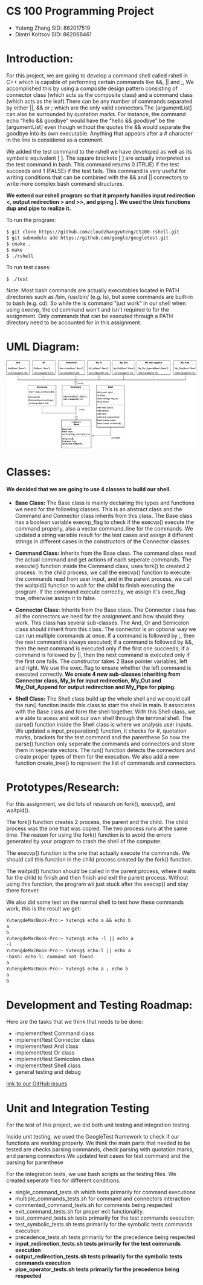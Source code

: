 # CS 100 Programming Project
- Yuteng Zhang	SID: 862017519
- Dimtri Koltsov    SID: 862068461

# Introduction: 
For this project, we are going to develop a command shell called rshell in C++ which is capable of performing certain commands like &&, || and ;, We accomplished this by using a composite design pattern consisting of connector class (which acts as the composite class) and a command class (which acts as the leaf).There can be any number of commands separated by either ||, && or ; which are the only valid connectors.The [argumentList] can also be surrounded by quotation marks. For instance, the command echo “hello && goodbye” would have the “hello && goodbye” be the [argumentList] even though without the quotes the && would separate the goodbye into its own executable. Anything that appears after a # character in the line is considered as a comment.

We added the test command to the rshell we  have developed as well as its symbolic equivalent [ ]. The square brackets [ ] are actually interpreted as the test command in bash. This command returns 0 (TRUE) if the test succeeds and 1 (FALSE) if the test fails. This command is very useful for writing conditions that can be combined with the && and || connectors to write more complex bash command structures.

**We extend our rshell program so that it properly handles input redirection <, output redirection > and >>, and piping |. We used the Unix functions dup and pipe to realize it.**

To run the program:
```
$ git clone https://github.com/cloudzhangyuteng/CS100-rshell.git
$ git submodule add https://github.com/google/googletest.git
$ cmake .
$ make
$ ./rshell
```

To run test cases:
```
$ ./test
```

Note: Most bash commands are actually executables located in PATH directories such as /bin, /usr/bin/ (e.g. ls), but some commands are built-in to bash (e.g. cd). So while the ls command "just work" in our shell when using execvp, the cd command won't and isn't required to for the assignment. Only commands that can be executed through a PATH directory need to be accounted for in this assignment.

# UML Diagram:
![UML Diagram of Assignment1](https://github.com/cloudzhangyuteng/CS100-rshell/blob/master/images/Assignment1Diagram.png?raw=true)

# Classes:
#### We decided that we are going to use 4 classes to build our shell. 
- **Base Class:**
The Base class is mainly declairing the types and functions we need for the following classes. This is an abstract class and the Command and Connector class inherits from this class. The Base class has a boolean variable execvp_flag to check if the execvp() execute the command properly, also a vector<string> command_line for the commands. We updated a string variable result for the test cases and assign it different strings in different cases in the constructors of the Connector classes.

- **Command Class:**
Inherits from the Base class. The command class read the actual command and get actions of each seperate commands. The execute() function inside the Command class, uses fork() to created 2 process. In the child process, we call the execvp() function to execute the commands read from user input, and in the parent process, we call the waitpid() function to wait for the child to finish executing the program. If the command execute correctly, we assign it's exec_flag true, otherwise assign it to false.   

- **Connector Class:**
Inherits from the Base class. The Connector class has all the connectors we need for the assignment and how should they work. This class has several sub-classes. The And, Or and Semicolon class should inherit from this class. The connector is an optional way we can run multiple commands at once. If a command is followed by ;, then the next command is always executed; if a command is followed by &&, then the next command is executed only if the first one succeeds; if a command is followed by ||, then the next command is executed only if the first one fails. The constructor takes 2 Base pointer variables, left and right. We use the exec_flag to ensure whether the left command is executed correctly. **We create 4 new sub-classes inheriting from Connector class, My_In for input redirection, My_Out and My_Out_Append for output redirection and My_Pipe for piping.**

- **Shell Class:**
The Shell class build up the whole shell and we could call the run() function inside this class to start the shell in main. It associates with the Base class and form the shell together. With this Shell class, we are able to acess and exit our own shell through the terminal shell. The parse() function inside the Shell class is where we analysis user inputs. We updated a input_preparation() function, it checks for #, quotation marks, brackets for the test command and the parenthese So now the parse() function only seperate the commands and connectors and store them in seperate vectors. The run() function detects the connectors and create proper types of them for the execution. We also add a new function create_tree() to represent the list of commands and connectors.

# Prototypes/Research:
For this assignment, we did lots of research on fork(), execvp(), and waitpid().

The fork() function creates 2 process, the parent and the child. The child process was the one that was copied. The two process runs at the same time. The reason for using the fork() function is to avoid the errors generated by your program to crash the shell of the computer. 

The execvp() function is the one that actually execute the commands. We should call this function in the child process created by the fork() function.

The waitpid() function should be called in the parent process, where it waits for the child to finish and then finish and exit the parent process. Without using this function, the program wii just stuck after the execvp() and stay there forever.

We also did some test on the normal shell to test how these commands work, this is the result we get:

```
YutengdeMacBook-Pro:~ Yuteng$ echo a && echo b
a
b
YutengdeMacBook-Pro:~ Yuteng$ echo -l || echo a
-l
YutengdeMacBook-Pro:~ Yuteng$ echo-l || echo a
-bash: echo-l: command not found
a
YutengdeMacBook-Pro:~ Yuteng$ echo a ; echo b
a
b
```

# Development and Testing Roadmap:
Here are the tasks that we think that needs to be done:
- implement/test Command class
- implement/test Connector class
- implement/test And class
- implement/test Or class
- implement/test Semicolon class
- implement/test Shell class
- general testing and debug

[link to our GitHub issues](https://github.com/cs100/assignment-cs-100-yuteng-dmitri/issues)

# Unit and Integration Testing
For the test of this project, we did both unit testing and integration testing.

Inside unit testing, we used the GoogleTest framework to check if our functions are working properly. We think the main parts that needed to be tested are checks parsing commands, check parsing with quotation marks, and parsing connectors.We updated test cases for test command and the parsing for parenthese

For the integration tests, we use bash scripts as the testing files. We created seperate files for different conditions.
- single_command_tests.sh which tests primarily for command executions
- multiple_commands_tests.sh for command and connectors interaction
- commented_command_tests.sh for comments being respected
- exit_command_tests.sh for proper exit functionality.
- test_command_tests.sh tests primarily for the test commands execution
- test_symbolic_tests.sh tests primarily for the symbolic tests commands execution
- precedence_tests.sh tests primarily for the precedence being respected
- **input_redirection_tests.sh tests primarily for the test commands execution**
- **output_redirection_tests.sh tests primarily for the symbolic tests commands execution**
- **pipe_operator_tests.sh tests primarily for the precedence being respected**



